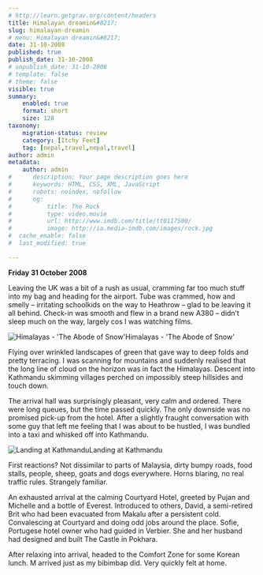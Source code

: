 ```yaml
---
# http://learn.getgrav.org/content/headers
title: Himalayan dreamin&#8217;
slug: himalayan-dreamin
# menu: Himalayan dreamin&#8217;
date: 31-10-2008
published: true
publish_date: 31-10-2008
# unpublish_date: 31-10-2008
# template: false
# theme: false
visible: true
summary:
    enabled: true
    format: short
    size: 128
taxonomy:
    migration-status: review
    category: [Itchy Feet]
    tag: [nepal,travel,nepal,travel]
author: admin
metadata:
    author: admin
#      description: Your page description goes here
#      keywords: HTML, CSS, XML, JavaScript
#      robots: noindex, nofollow
#      og:
#          title: The Rock
#          type: video.movie
#          url: http://www.imdb.com/title/tt0117500/
#          image: http://ia.media-imdb.com/images/rock.jpg
#  cache_enable: false
#  last_modified: true

---
```


**Friday 31 October 2008**

Leaving the UK was a bit of a rush as usual, cramming far too much stuff into my bag and heading for the airport. Tube was crammed, how and smelly – irritating schoolkids on the way to Heathrow – glad to be leaving it all behind. Check-in was smooth and flew in a brand new A380 – didn’t sleep much on the way, largely cos I was watching films.

![Himalayas - 'The Abode of Snow'](http://user47216.vs.easily.co.uk/wp-content/uploads/2008/12/20081031_4137-300x200.jpg "Himalayas")Himalayas - 'The Abode of Snow'



Flying over wrinkled landscapes of green that gave way to deep folds and pretty terracing. I was scanning for mountains and suddenly realised that the long line of cloud on the horizon was in fact the Himalayas. Descent into Kathmandu skimming villages perched on impossibly steep hillsides and touch down.

The arrival hall was surprisingly pleasant, very calm and ordered. There were long queues, but the time passed quickly. The only downside was no promised pick-up from the hotel. After a slightly fraught conversation with some guy that left me feeling that I was about to be hustled, I was bundled into a taxi and whisked off into Kathmandu.

![Landing at Kathmandu](http://user47216.vs.easily.co.uk/wp-content/uploads/2008/12/20081031_4143-300x200.jpg "Landing at KTM")Landing at Kathmandu



First reactions? Not dissimilar to parts of Malaysia, dirty bumpy roads, food stalls, people, sheep, goats and dogs everywhere. Horns blaring, no real traffic rules. Strangely familiar.

An exhausted arrival at the calming Courtyard Hotel, greeted by Pujan and Michelle and a bottle of Everest. Introduced to others, David, a semi-retired Brit who had been evacuated from Makalu after a persistent cold. Convalescing at Courtyard and doing odd jobs around the place. Sofie, Portugese hotel owner who had guided in Verbier. She and her husband had designed and built The Castle in Pokhara.

After relaxing into arrival, headed to the Comfort Zone for some Korean lunch. M arrived just as my bibimbap did. Very quickly felt at home.